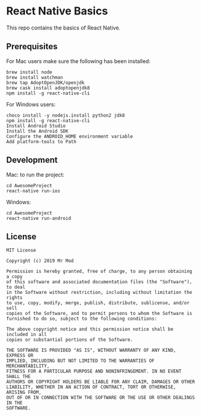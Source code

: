 # React Native Basics
This repo contains the basics of React Native.

## Prerequisites
For Mac users make sure the following has been installed:

    brew install node
    brew install watchman
    brew tap AdoptOpenJDK/openjdk
    brew cask install adoptopenjdk8
    npm install -g react-native-cli
    
For Windows users:

    choco install -y nodejs.install python2 jdk8
    npm install -g react-native-cli
    Install Android Studio
    Install the Android SDK
    Configure the ANDROID_HOME environment variable
    Add platform-tools to Path
    
## Development
Mac: to run the project:

    cd AwesomeProject
    react-native run-ios
    
Windows: 
    
    cd AwesomeProject
    react-native run-android

## License
```
MIT License

Copyright (c) 2019 Mr Mod

Permission is hereby granted, free of charge, to any person obtaining a copy
of this software and associated documentation files (the "Software"), to deal
in the Software without restriction, including without limitation the rights
to use, copy, modify, merge, publish, distribute, sublicense, and/or sell
copies of the Software, and to permit persons to whom the Software is
furnished to do so, subject to the following conditions:

The above copyright notice and this permission notice shall be included in all
copies or substantial portions of the Software.

THE SOFTWARE IS PROVIDED "AS IS", WITHOUT WARRANTY OF ANY KIND, EXPRESS OR
IMPLIED, INCLUDING BUT NOT LIMITED TO THE WARRANTIES OF MERCHANTABILITY,
FITNESS FOR A PARTICULAR PURPOSE AND NONINFRINGEMENT. IN NO EVENT SHALL THE
AUTHORS OR COPYRIGHT HOLDERS BE LIABLE FOR ANY CLAIM, DAMAGES OR OTHER
LIABILITY, WHETHER IN AN ACTION OF CONTRACT, TORT OR OTHERWISE, ARISING FROM,
OUT OF OR IN CONNECTION WITH THE SOFTWARE OR THE USE OR OTHER DEALINGS IN THE
SOFTWARE.
```
